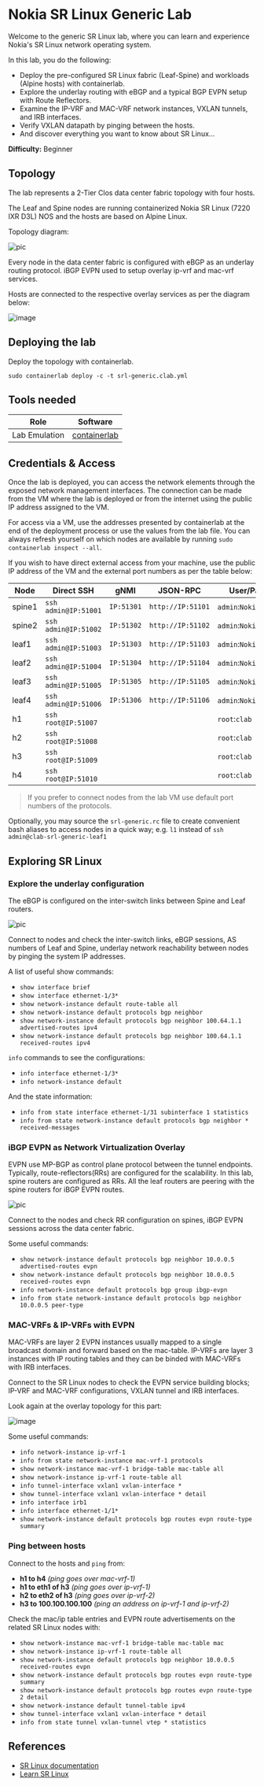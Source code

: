 # Nokia SR Linux Generic Lab

Welcome to the generic SR Linux lab, where you can learn and experience Nokia's SR Linux network operating system.

In this lab, you do the following:

- Deploy the pre-configured SR Linux fabric (Leaf-Spine) and workloads (Alpine hosts) with containerlab.
- Explore the underlay routing with eBGP and a typical BGP EVPN setup with Route Reflectors.
- Examine the IP-VRF and MAC-VRF network instances, VXLAN tunnels, and IRB interfaces.
- Verify VXLAN datapath by pinging between the hosts.
- And discover everything you want to know about SR Linux...

**Difficulty:** Beginner

## Topology

The lab represents a 2-Tier Clos data center fabric topology with four hosts.

The Leaf and Spine nodes are running containerized Nokia SR Linux (7220 IXR D3L) NOS and the hosts are based on Alpine Linux.

Topology diagram:

![pic](https://gitlab.com/rdodin/pics/-/wikis/uploads/8ea1c123f17eab8d4569c8d800fb6493/image.png)

Every node in the data center fabric is configured with eBGP as an underlay routing protocol. iBGP EVPN used to setup overlay ip-vrf and mac-vrf services.

Hosts are connected to the respective overlay services as per the diagram below:

![image](https://gitlab.com/rdodin/pics/-/wikis/uploads/aaf85bdaf5fe9a9a378446eea2c05e4f/image.png)

## Deploying the lab

Deploy the topology with containerlab.

```
sudo containerlab deploy -c -t srl-generic.clab.yml
```

## Tools needed

| Role          | Software                                  |
| ------------- | ----------------------------------------- |
| Lab Emulation | [containerlab](https://containerlab.dev/) |

## Credentials & Access

Once the lab is deployed, you can access the network elements through the exposed network management interfaces. The connection can be made from the VM where the lab is deployed or from the internet using the public IP address assigned to the VM.

For access via a VM, use the addresses presented by containerlab at the end of the deployment process or use the values from the lab file. You can always refresh yourself on which nodes are available by running `sudo containerlab inspect --all`.

If you wish to have direct external access from your machine, use the public IP address of the VM and the external port numbers as per the table below:

| Node   | Direct SSH           | gNMI       | JSON-RPC          | User/Pass            |
| ------ | -------------------- | ---------- | ----------------- | -------------------- |
| spine1 | `ssh admin@IP:51001` | `IP:51301` | `http://IP:51101` | `admin`:`NokiaSrl1!` |
| spine2 | `ssh admin@IP:51002` | `IP:51302` | `http://IP:51102` | `admin`:`NokiaSrl1!` |
| leaf1  | `ssh admin@IP:51003` | `IP:51303` | `http://IP:51103` | `admin`:`NokiaSrl1!` |
| leaf2  | `ssh admin@IP:51004` | `IP:51304` | `http://IP:51104` | `admin`:`NokiaSrl1!` |
| leaf3  | `ssh admin@IP:51005` | `IP:51305` | `http://IP:51105` | `admin`:`NokiaSrl1!` |
| leaf4  | `ssh admin@IP:51006` | `IP:51306` | `http://IP:51106` | `admin`:`NokiaSrl1!` |
| h1     | `ssh root@IP:51007`  |            |                   | `root`:`clab`        |
| h2     | `ssh root@IP:51008`  |            |                   | `root`:`clab`        |
| h3     | `ssh root@IP:51009`  |            |                   | `root`:`clab`        |
| h4     | `ssh root@IP:51010`  |            |                   | `root`:`clab`        |

> If you prefer to connect nodes from the lab VM use default port numbers of the protocols.

Optionally, you may source the `srl-generic.rc` file to create convenient bash aliases to access nodes in a quick way; e.g. `l1` instead of `ssh admin@clab-srl-generic-leaf1`

## Exploring SR Linux

### Explore the underlay configuration

The eBGP is configured on the inter-switch links between Spine and Leaf routers.

![pic](https://gitlab.com/rdodin/pics/-/wikis/uploads/70900b1faaaa1fe385378c3d7df135f6/image.png)

Connect to nodes and check the inter-switch links, eBGP sessions, AS numbers of Leaf and Spine, underlay network reachability between nodes by pinging the system IP addresses.

A list of useful show commands:

- `show interface brief`
- `show interface ethernet-1/3*`
- `show network-instance default route-table all`
- `show network-instance default protocols bgp neighbor`
- `show network-instance default protocols bgp neighbor 100.64.1.1 advertised-routes ipv4`
- `show network-instance default protocols bgp neighbor 100.64.1.1 received-routes ipv4`

`info` commands to see the configurations:

- `info interface ethernet-1/3*`
- `info network-instance default`

And the state information:

- `info from state interface ethernet-1/31 subinterface 1 statistics`
- `info from state network-instance default protocols bgp neighbor * received-messages`

### iBGP EVPN as Network Virtualization Overlay

EVPN use MP-BGP as control plane protocol between the tunnel endpoints. Typically, route-reflectors(RRs) are configured for the scalability. In this lab, spine routers are configured as RRs. All the leaf routers are peering with the spine routers for iBGP EVPN routes.

![pic](https://gitlab.com/rdodin/pics/-/wikis/uploads/919d908f2b7b33c4fd93f490bf5e0ef6/image.png)

Connect to the nodes and check RR configuration on spines, iBGP EVPN sessions across the data center fabric.

Some useful commands:

- `show network-instance default protocols bgp neighbor 10.0.0.5 advertised-routes evpn`
- `show network-instance default protocols bgp neighbor 10.0.0.5  received-routes evpn`
- `info network-instance default protocols bgp group ibgp-evpn`
- `info from state network-instance default protocols bgp neighbor 10.0.0.5 peer-type`

### MAC-VRFs & IP-VRFs with EVPN

MAC-VRFs are layer 2 EVPN instances usually mapped to a single broadcast domain and forward based on the mac-table.
IP-VRFs are layer 3 instances with IP routing tables and they can be binded with MAC-VRFs with IRB interfaces.

Connect to the SR Linux nodes to check the EVPN service building blocks; IP-VRF and MAC-VRF configurations, VXLAN tunnel and IRB interfaces.

Look again at the overlay topology for this part:

![image](https://gitlab.com/rdodin/pics/-/wikis/uploads/b60a887995e199a4ca373657628ac486/image.png)

Some useful commands:

- `info network-instance ip-vrf-1`
- `info from state network-instance mac-vrf-1 protocols`
- `show network-instance mac-vrf-1 bridge-table mac-table all`
- `show network-instance ip-vrf-1 route-table all`
- `info tunnel-interface vxlan1 vxlan-interface *`
- `show tunnel-interface vxlan1 vxlan-interface * detail`
- `info interface irb1`
- `info interface ethernet-1/1*`
- `show network-instance default protocols bgp routes evpn route-type summary`

### Ping between hosts

Connect to the hosts and `ping` from:

- **h1 to h4** *(ping goes over mac-vrf-1)*
- **h1 to eth1 of h3** *(ping goes over ip-vrf-1)*
- **h2 to eth2 of h3** *(ping goes over ip-vrf-2)*
- **h3 to 100.100.100.100** *(ping an address on ip-vrf-1 and ip-vrf-2)*

Check the mac/ip table entries and EVPN route advertisements on the related SR Linux nodes with:

- `show network-instance mac-vrf-1 bridge-table mac-table mac`
- `show network-instance ip-vrf-1 route-table all`
- `show network-instance default protocols bgp neighbor 10.0.0.5  received-routes evpn`
- `show network-instance default protocols bgp routes evpn route-type summary`
- `show network-instance default protocols bgp routes evpn route-type 2 detail`
- `show network-instance default tunnel-table ipv4`
- `show tunnel-interface vxlan1 vxlan-interface * detail`
- `info from state tunnel vxlan-tunnel vtep * statistics`

## References

- [SR Linux documentation](https://documentation.nokia.com/srlinux/)
- [Learn SR Linux](https://learn.srlinux.dev/)